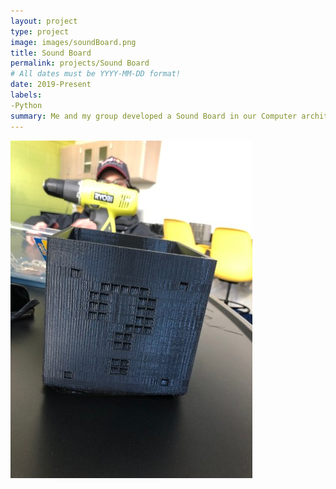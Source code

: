 ```yaml
---
layout: project
type: project
image: images/soundBoard.png
title: Sound Board
permalink: projects/Sound Board
# All dates must be YYYY-MM-DD format!
date: 2019-Present
labels:
-Python
summary: Me and my group developed a Sound Board in our Computer architecture class. It was one of my first project working with Python, 3D prints and with different transistors.
---
```


<div class="Final Box image">
    <img class="ui image" src="../images/finalBox.jpg">
</div>




